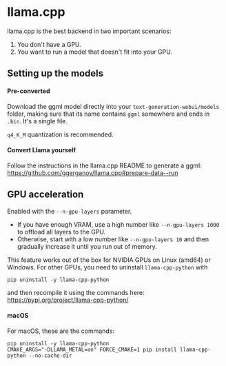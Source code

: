 # llama.cpp

llama.cpp is the best backend in two important scenarios:

1) You don't have a GPU.
2) You want to run a model that doesn't fit into your GPU.

## Setting up the models

#### Pre-converted

Download the ggml model directly into your `text-generation-webui/models` folder, making sure that its name contains `ggml` somewhere and ends in `.bin`. It's a single file.

`q4_K_M` quantization is recommended.

#### Convert Llama yourself

Follow the instructions in the llama.cpp README to generate a ggml: https://github.com/ggerganov/llama.cpp#prepare-data--run

## GPU acceleration

Enabled with the `--n-gpu-layers` parameter. 

* If you have enough VRAM, use a high number like `--n-gpu-layers 1000` to offload all layers to the GPU. 
* Otherwise, start with a low number like `--n-gpu-layers 10` and then gradually increase it until you run out of memory.

This feature works out of the box for NVIDIA GPUs on Linux (amd64) or Windows. For other GPUs, you need to uninstall `llama-cpp-python` with

```
pip uninstall -y llama-cpp-python
```

and then recompile it using the commands here: https://pypi.org/project/llama-cpp-python/

#### macOS

For macOS, these are the commands:

```
pip uninstall -y llama-cpp-python
CMAKE_ARGS="-DLLAMA_METAL=on" FORCE_CMAKE=1 pip install llama-cpp-python --no-cache-dir
```
